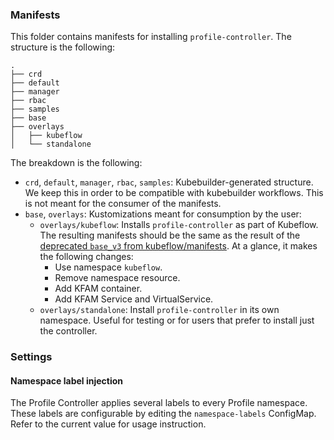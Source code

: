### Manifests

This folder contains manifests for installing `profile-controller`. The structure is the following:

```
.
├── crd
├── default
├── manager
├── rbac
├── samples
├── base
├── overlays
│   ├── kubeflow
│   └── standalone
```

The breakdown is the following:
- `crd`, `default`, `manager`, `rbac`, `samples`: Kubebuilder-generated structure. We keep this in order to be compatible with kubebuilder workflows. This is not meant for the consumer of the manifests.
- `base`, `overlays`: Kustomizations meant for consumption by the user:
    - `overlays/kubeflow`: Installs `profile-controller` as part of Kubeflow. The resulting manifests should be the same as the result of the [deprecated `base_v3` from kubeflow/manifests](https://github.com/kubeflow/manifests/tree/306d02979124bc29e48152272ddd60a59be9306c/profiles/base_v3). At a glance, it makes the following changes:
        - Use namespace `kubeflow`.
        - Remove namespace resource.
        - Add KFAM container.
        - Add KFAM Service and VirtualService.
    - `overlays/standalone`: Install `profile-controller` in its own namespace. Useful for testing or for users that prefer to install just the controller.


### Settings

#### Namespace label injection

The Profile Controller applies several labels to every Profile namespace. These labels are configurable by editing the `namespace-labels` ConfigMap. Refer to the current value for usage instruction.
